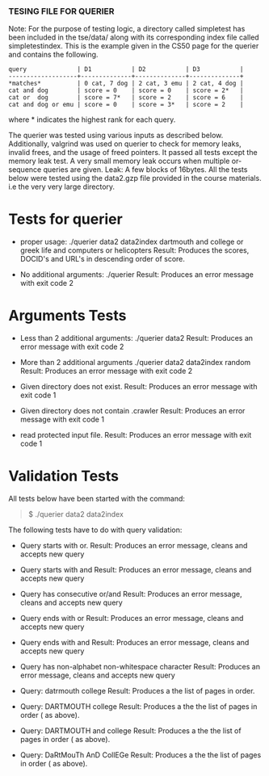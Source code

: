 
### TESING FILE FOR QUERIER ###

Note: For the purpose of testing logic, a directory called simpletest has been included in the tse/data/ along with its corresponding index file called simpletestindex. This is the example given in the CS50 page for the querier and contains the following.


    query              | D1           | D2           | D3           |
    -------------------+--------------+--------------+--------------+
    *matches*          | 0 cat, 7 dog | 2 cat, 3 emu | 2 cat, 4 dog |
    cat and dog        | score = 0    | score = 0    | score = 2*   |
    cat or  dog        | score = 7*   | score = 2    | score = 6    |
    cat and dog or emu | score = 0    | score = 3*   | score = 2    |

where * indicates the highest rank for each query.


The querier was tested using various inputs as described below. Additionally, valgrind was used on querier to check for memory leaks, invalid frees, and the usage of freed pointers. It passed all tests except the memory leak test. A very small memory leak occurs when multiple or-sequence queries are given. Leak: A few blocks of 16bytes.
All the tests below were tested using the data2.gzp file provided in the course materials. i.e the very very large directory.


# Tests for querier #

- proper usage: ./querier data2 data2index
dartmouth and college or greek life and computers or helicopters
Result: Produces the scores, DOCID's and URL's in descending order of score.

- No additional arguments: ./querier
Result: Produces an error message with exit code 2

# Arguments Tests #
- Less than 2 additional arguments: ./querier data2
Result: Produces an error message with exit code 2

- More than 2 additional arguments ./querier data2 data2index random
Result: Produces an error message with exit code 2

- Given directory does not exist.
Result: Produces an error message with exit code 1

- Given directory does not contain .crawler
Result: Produces an error message with exit code 1

- read protected input file.
Result: Produces an error message with exit code 1

# Validation Tests #

All tests below have been started with the command:
> $ ./querier data2 data2index

The following tests have to do with query validation:

- Query starts with or.
Result: Produces an error message, cleans and accepts new query

- Query starts with and
Result: Produces an error message, cleans and accepts new query

- Query has consecutive or/and
Result: Produces an error message, cleans and accepts new query

- Query ends with or
Result: Produces an error message, cleans and accepts new query

- Query ends with and
Result: Produces an error message, cleans and accepts new query

- Query has non-alphabet non-whitespace character
Result: Produces an error message, cleans and accepts new query

- Query: datrmouth college
Result: Produces a the list of pages in order.

- Query: DARTMOUTH college
Result: Produces a the the list of pages in order ( as above).

- Query: DARTMOUTH and college
Result: Produces a the the list of pages in order ( as above).

- Query: DaRtMouTh AnD CollEGe
Result: Produces a the the list of pages in order ( as above).
